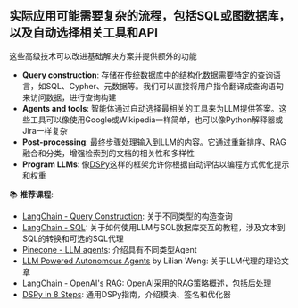 ## 实际应用可能需要复杂的流程，包括SQL或图数据库，以及自动选择相关工具和API
这些高级技术可以改进基础解决方案并提供额外的功能

* **Query construction**: 存储在传统数据库中的结构化数据需要特定的查询语言，如SQL、Cypher、元数据等。我们可以直接将用户指令翻译成查询语句来访问数据，进行查询构建
* **Agents and tools**: 智能体通过自动选择最相关的工具来为LLM提供答案。这些工具可以像使用Google或Wikipedia一样简单，也可以像Python解释器或Jira一样复杂
* **Post-processing**: 最终步骤处理输入到LLM的内容。它通过重新排序、RAG融合和分类，增强检索到的文档的相关性和多样性
* **Program LLMs**: 像[DSPy](https://github.com/stanfordnlp/dspy)这样的框架允许你根据自动评估以编程方式优化提示和权重

📚 **推荐课程**:
* [LangChain - Query Construction](https://blog.langchain.dev/query-construction/): 关于不同类型的构造查询
* [LangChain - SQL](https://python.langchain.com/docs/use_cases/qa_structured/sql): 关于如何使用LLM与SQL数据库交互的教程，涉及文本到SQL的转换和可选的SQL代理
* [Pinecone - LLM agents](https://www.pinecone.io/learn/series/langchain/langchain-agents/): 介绍具有不同类型Agent
* [LLM Powered Autonomous Agents](https://lilianweng.github.io/posts/2023-06-23-agent/) by Lilian Weng: 关于LLM代理的理论文章
* [LangChain - OpenAI's RAG](https://blog.langchain.dev/applying-openai-rag/): OpenAI采用的RAG策略概述，包括后处理
* [DSPy in 8 Steps](https://dspy-docs.vercel.app/docs/building-blocks/solving_your_task): 通用DSPy指南，介绍模块、签名和优化器





